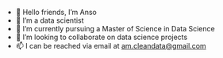 - 👋 Hello friends, I’m Anso
- 👀 I’m a data scientist
- 🌱 I’m currently pursuing a Master of Science in Data Science
- 💞️ I’m looking to collaborate on data science projects
- 📫 I can be reached via email at am.cleandata@gmail.com
